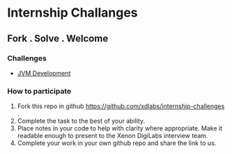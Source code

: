 # Internship Challanges
Fork . Solve . Welcome
-----------------------

### Challenges

* [JVM Development](jvm-devel/)


### How to participate
1. Fork this repo in github https://github.com/xdlabs/internship-challenges .
2. Complete the task to the best of your ability.
3. Place notes in your code to help with clarity where appropriate. Make it readable enough to present to the Xenon DigiLabs interview team.
4.  Complete your work in your own github repo and share the link to us.
